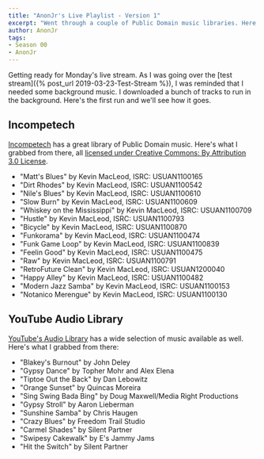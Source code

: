 ```yaml
---
title: "AnonJr's Live Playlist - Version 1"
excerpt: "Went through a couple of Public Domain music libraries. Here's what I've downloaded to play live."
author: AnonJr
tags:
- Season 00
- AnonJr
---
```


Getting ready for Monday's live stream. As I was going over the [test stream]({% post_url 2019-03-23-Test-Stream %}), I was reminded that I needed some background music. I downloaded a bunch of tracks to run in the background. Here's the first run and we'll see how it goes.

## Incompetech
[Incompetech](https://incompetech.com/music/royalty-free/full_list.php) has a great library of Public Domain music. Here's what I grabbed from there, all [licensed under Creative Commons: By Attribution 3.0 License](http://creativecommons.org/licenses/by/3.0/).

* "Matt's Blues" by Kevin MacLeod, ISRC: USUAN1100165
* "Dirt Rhodes" by Kevin MacLeod, ISRC: USUAN1100542
* "Nile's Blues" by Kevin MacLeod, ISRC: USUAN1100610
* "Slow Burn" by Kevin MacLeod, ISRC: USUAN1100609
* "Whiskey on the Mississippi" by Kevin MacLeod, ISRC: USUAN1100709
* "Hustle" by Kevin MacLeod, ISRC: USUAN1100793
* "Bicycle" by Kevin MacLeod, ISRC: USUAN1100870
* "Funkorama" by Kevin MacLeod, ISRC: USUAN1100474
* "Funk Game Loop" by Kevin MacLeod, ISRC: USUAN1100839
* "Feelin Good" by Kevin MacLeod, ISRC: USUAN1100475
* "Raw" by Kevin MacLeod, ISRC: USUAN1100791
* "RetroFuture Clean" by Kevin MacLeod, ISRC: USUAN1200040
* "Happy Alley" by Kevin MacLeod, ISRC: USUAN1100482
* "Modern Jazz Samba" by Kevin MacLeod, ISRC: USUAN1100153
* "Notanico Merengue" by Kevin MacLeod, ISRC: USUAN1100130

## YouTube Audio Library

[YouTube's Audio Library](https://www.youtube.com/audiolibrary/music) has a wide selection of music available as well. Here's what I grabbed from there:

 * "Blakey's Burnout" by John Deley
 * "Gypsy Dance" by Topher Mohr and Alex Elena
 * "Tiptoe Out the Back" by Dan Lebowitz
 * "Orange Sunset" by Quincas Moreira
 * "Sing Swing Bada Bing" by Doug Maxwell/Media Right Productions
 * "Gypsy Stroll" by Aaron Lieberman
 * "Sunshine Samba" by Chris Haugen
 * "Crazy Blues" by Freedom Trail Studio
 * "Carmel Shades" by Silent Partner
 * "Swipesy Cakewalk" by E's Jammy Jams
 * "Hit the Switch" by Silent Partner